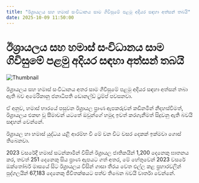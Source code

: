 ```yaml
---
title: "ඊශ්‍රායලය සහ හමාස් සංවිධානය සාම ගිවිසුමේ පළමු අදියර සඳහා අත්සන් තබයි"
date: 2025-10-09 11:50:00
---
```


# ඊශ්‍රායලය සහ හමාස් සංවිධානය සාම ගිවිසුමේ පළමු අදියර සඳහා අත්සන් තබයි

![Thumbnail](https://helakuru.sgp1.cdn.digitaloceanspaces.com/esana/images/lib/donald-trump-2025.jpg)

ඊශ්‍රායලය සහ හමාස් සංවිධානය අතර සාම ගිවිසුමේ පළමු අදියර සඳහා අත්සන් තබා ඇති බව අමෙරිකානු ජනාධිපති ඩොනල්ඩ් ට්‍රම්ප් පවසනවා.

ඒ අනුව, හමාස් භාරයේ පසුවන ඊශ්‍රායල ප්‍රාණ ඇපකරුවන් කඩිනමින් නිදහස්වීමත්, ඊශ්‍රායලය එකඟ වූ සීමාවන් යටතේ ඔවුන්ගේ හමුදා ඉවත් කරගැනීමත් සිදුවනු ඇති බවයි සඳහන් වෙන්නේ.

ඊශ්‍රායල හා හමාස් යුද්ධය යළි ආරම්භ වී මේ වන විට වසර දෙකක් ඉක්මවා ගොස් තිබෙනවා.

2023 වසරේදී හමාස් සටන්කාමීන් විසින් ඊශ්‍රායල ජාතිකයින් 1,200 දෙනෙකු ඝාතනය කර, තවත් 251 දෙනෙකු සිය ප්‍රාණ ඇපයට ගත් අතර, මේ හේතුවෙන් 2023 වසරේ ඔක්තෝබර් මාසයේ සිට ඊශ්‍රායලය විසින් ගාසා තීරය වෙත එල්ල කළ ප්‍රහාරවලින් පුද්ගලයින් 67,183 දෙනෙකු ජීවිතක්ෂයට පත්ව තිබෙන බවයි වාර්තා වෙන්නේ.

